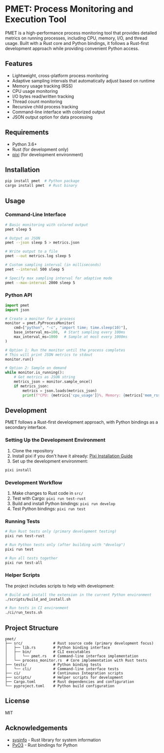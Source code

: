 # PMET: Process Monitoring and Execution Tool

PMET is a high-performance process monitoring tool that provides detailed metrics on running processes, including CPU, memory, I/O, and thread usage. Built with a Rust core and Python bindings, it follows a Rust-first development approach while providing convenient Python access.

## Features

- Lightweight, cross-platform process monitoring
- Adaptive sampling intervals that automatically adjust based on runtime
- Memory usage tracking (RSS)
- CPU usage monitoring
- I/O bytes read/written tracking
- Thread count monitoring
- Recursive child process tracking
- Command-line interface with colorized output
- JSON output option for data processing

## Requirements

- Python 3.6+
- Rust (for development only)
- [pixi](https://prefix.dev/docs/pixi/overview) (for development environment)

## Installation

```bash
pip install pmet  # Python package
cargo install pmet  # Rust binary
```

## Usage

### Command-Line Interface

```bash
# Basic monitoring with colored output
pmet sleep 5

# Output as JSON
pmet --json sleep 5 > metrics.json

# Write output to a file
pmet --out metrics.log sleep 5

# Custom sampling interval (in milliseconds)
pmet --interval 500 sleep 5

# Specify max sampling interval for adaptive mode
pmet --max-interval 2000 sleep 5
```

### Python API

```python
import pmet
import json

# Create a monitor for a process
monitor = pmet.PyProcessMonitor(
    cmd=["python", "-c", "import time; time.sleep(10)"],
    base_interval_ms=100,  # Start sampling every 100ms
    max_interval_ms=1000   # Sample at most every 1000ms
)

# Option 1: Run the monitor until the process completes
# This will print JSON metrics to stdout
monitor.run()

# Option 2: Sample on demand
while monitor.is_running():
    # Get metrics as JSON string
    metrics_json = monitor.sample_once()
    if metrics_json:
        metrics = json.loads(metrics_json)
        print(f"CPU: {metrics['cpu_usage']}%, Memory: {metrics['mem_rss_kb']/1024:.2f} MB")
```

## Development

PMET follows a Rust-first development approach, with Python bindings as a secondary interface.

### Setting Up the Development Environment

1. Clone the repository
2. Install pixi if you don't have it already: [Pixi Installation Guide](https://prefix.dev/docs/pixi/overview)
3. Set up the development environment:

```bash
pixi install
```

### Development Workflow

1. Make changes to Rust code in `src/`
2. Test with Cargo: `pixi run test-rust`
3. Build and install Python bindings: `pixi run develop`
4. Test Python bindings: `pixi run test`

### Running Tests

```bash
# Run Rust tests only (primary development testing)
pixi run test-rust

# Run Python tests only (after building with "develop")
pixi run test

# Run all tests together
pixi run test-all
```

### Helper Scripts

The project includes scripts to help with development:

```bash
# Build and install the extension in the current Python environment
./scripts/build_and_install.sh

# Run tests in CI environment
./ci/run_tests.sh
```

## Project Structure

```
pmet/
├── src/              # Rust source code (primary development focus)
│   ├── lib.rs        # Python binding interface
│   ├── bin/          # CLI executables
│   │   └── pmet.rs   # Command-line interface implementation
│   └── process_monitor.rs  # Core implementation with Rust tests
├── tests/            # Python binding tests
│   └── cli/          # Command-line interface tests
├── ci/               # Continuous Integration scripts
├── scripts/          # Helper scripts for development
├── Cargo.toml        # Rust dependencies and configuration
└── pyproject.toml    # Python build configuration
```

## License

MIT

## Acknowledgements

- [sysinfo](https://github.com/GuillaumeGomez/sysinfo) - Rust library for system information
- [PyO3](https://github.com/PyO3/pyo3) - Rust bindings for Python